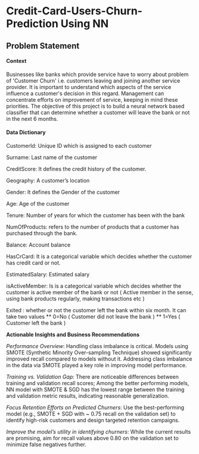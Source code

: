 # Credit-Card-Users-Churn-Prediction Using NN

## Problem Statement
#### Context
Businesses like banks which provide service have to worry about problem of 'Customer Churn' i.e. customers leaving and joining another service provider. It is important to understand which aspects of the service influence a customer's decision in this regard. Management can concentrate efforts on improvement of service, keeping in mind these priorities.
The objective of this project is to build a neural network based classifier that can determine whether a customer will leave the bank or not in the next 6 months.

#### Data Dictionary
CustomerId: Unique ID which is assigned to each customer

Surname: Last name of the customer

CreditScore: It defines the credit history of the customer.

Geography: A customer’s location

Gender: It defines the Gender of the customer

Age: Age of the customer

Tenure: Number of years for which the customer has been with the bank

NumOfProducts: refers to the number of products that a customer has purchased through the bank.

Balance: Account balance

HasCrCard: It is a categorical variable which decides whether the customer has credit card or not.

EstimatedSalary: Estimated salary

isActiveMember: Is is a categorical variable which decides whether the customer is active member of the bank or not ( Active member in the sense, using bank products regularly, making transactions etc )

Exited : whether or not the customer left the bank within six month. It can take two values ** 0=No ( Customer did not leave the bank ) ** 1=Yes ( Customer left the bank )


**Actionable Insights and Business Recommendations**

*Performance Overview*: Handling class imbalance is critical. Models using SMOTE (Synthetic Minority Over-sampling Technique) showed significantly improved recall compared to models without it. Addressing class imbalance in the data via SMOTE played a key role in improving model performance.

*Training vs. Validation Gap*: There are noticeable differences between training and validation recall scores; Among the better performing models, NN model with SMOTE & SGD has the lowest range between the training and validation metric results, indicating reasonable generalization.

*Focus Retention Efforts on Predicted Churners*: Use the best-performing model (e.g., SMOTE + SGD with ~ 0.75 recall on the validation set) to identify high-risk customers and design targeted retention campaigns.

*Improve the model’s utility in identifying churners*: While the current results are promising, aim for recall values above 0.80 on the validation set to minimize false negatives further.
